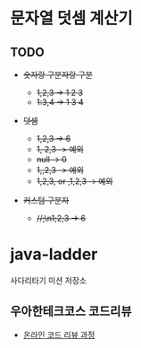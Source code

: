 # 문자열 덧셈 계산기 

## TODO
* ~~숫자랑 구분자랑 구분~~
    * ~~1,2,3 -> 1 2 3~~
    * ~~1:3,4 -> 1 3 4~~
* ~~덧셈~~
    * ~~1,2,3 -> 6~~
    * ~~1, 2,3 -> 예외~~
    * ~~null -> 0~~
    * ~~1,,2,3 -> 예외~~
    * ~~1,2,3, or ,1,2,3 -> 예외~~
    
* ~~커스텀 구분자~~
    * ~~//;\n1;2;3 -> 6~~


# java-ladder
사다리타기 미션 저장소


## 우아한테크코스 코드리뷰
* [온라인 코드 리뷰 과정](https://github.com/woowacourse/woowacourse-docs/blob/master/maincourse/README.md)